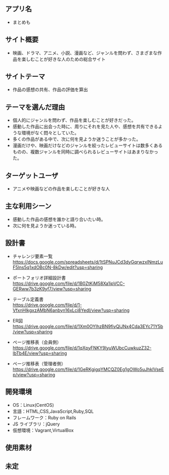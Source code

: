 ## アプリ名
- まとめも

## サイト概要
- 映画、ドラマ、アニメ、小説、漫画など、ジャンルを問わず、さまざまな作品を楽しむことが好きな人のための総合サイト

## サイトテーマ
- 作品の感想の共有、作品の評価を算出

## テーマを選んだ理由
- 個人的にジャンルを問わず、作品を楽しむことが好きだった。
- 感動した作品に出会った時に、周りにそれを見た人や、感想を共有できるような環境がなく悶々としていた。
- 多くの作品がある中で、次に何を見ようか迷うことが多かった。
- 漫画だけや、映画だけなどのジャンルを絞ったレビューサイトは数多くあるものの、複数ジャンルを同時に調べられるレビューサイトはあまりなかった。

## ターゲットユーザ
- アニメや映画などの作品を楽しむことが好きな人

## 主な利用シーン
- 感動した作品の感想を誰かと語り合いたい時。
- 次に何を見ようか迷っている時。

## 設計書
- チャレンジ要素一覧<br>
https://docs.google.com/spreadsheets/d/1tSPNuJCd3dyGqrwzxlNmzLuF5lns5q1xdOBc0N-8kDw/edit?usp=sharing

- ポートフォリオ詳細設計書<br>
https://drive.google.com/file/d/1B0ZtKiM58Xa1ipVCC-GERww7b3zK9yf7/view?usp=sharing

- テーブル定義書<br>
https://drive.google.com/file/d/1-VfxnHlkgxzAMbN6anbyn16xLci8Yedl/view?usp=sharing

- ER図<br>
https://drive.google.com/file/d/1Xm0OYlhzBN9fiyQlJNx4Cda3EYc71Y5b/view?usp=sharing

- ページ推移表（会員側）<br>
https://drive.google.com/file/d/1qXpyFNKY9lyuWUbcCuwkuzZ32-lbTb4E/view?usp=sharing

- ページ推移表（管理者側）<br>
https://drive.google.com/file/d/1GeRKgigqYMCQZ0Eg1gOWo5uJhklVseEp/view?usp=sharing


## 開発環境
- OS：Linux(CentOS)
- 言語：HTML,CSS,JavaScript,Ruby,SQL
- フレームワーク：Ruby on Rails
- JS ライブラリ：jQuery
- 仮想環境：Vagrant,VirtualBox

## 使用素材
## 未定
